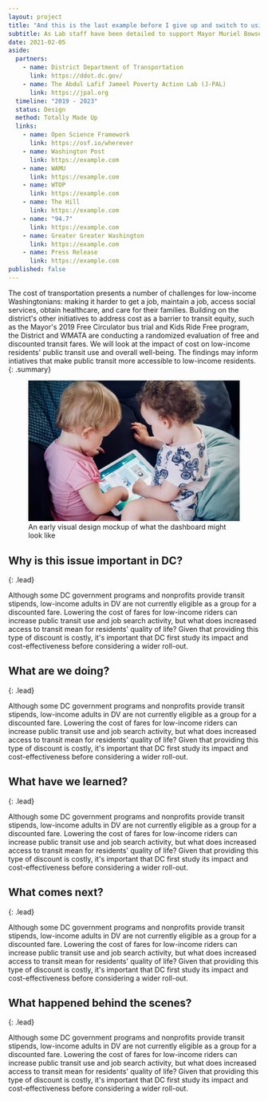 ```yaml
---
layout: project
title: "And this is the last example before I give up and switch to using Lorem Ipsum"
subtitle: As Lab staff have been detailed to support Mayor Muriel Bowser's comprehensive response to the District of Columbia's coronavirus (COVID-19) public health emergency, several Lab projects have been delayed. When the District resumes regular operations, project timelines will be updated accordingly. For more information on the public health emergency, please visit coronavirus.dc.gov.
date: 2021-02-05
aside:
  partners:
    - name: District Department of Transportation
      link: https://ddot.dc.gov/
    - name: The Abdul Lafif Jameel Poverty Action Lab (J-PAL)
      link: https://jpal.org
  timeline: "2019 - 2023"
  status: Design
  method: Totally Made Up
  links:
    - name: Open Science Framework
      link: https://osf.io/wherever
    - name: Washington Post
      link: https://example.com
    - name: WAMU
      link: https://example.com
    - name: WTOP
      link: https://example.com
    - name: The Hill
      link: https://example.com
    - name: "94.7"
      link: https://example.com
    - name: Greater Greater Washington
      link: https://example.com
    - name: Press Release
      link: https://example.com
published: false
---
```


The cost of transportation presents a number of challenges for low-income Washingtonians: making it harder to get a job, maintain a job, access social services, obtain healthcare, and care for their families. Building on the district's other initiatives to address cost as a barrier to transit equity, such as the Mayor's 2019 Free Circulator bus trial and Kids Ride Free program, the District and WMATA are conducting a randomized evaluation of free and discounted transit fares. We will look at the impact of cost on low-income residents' public transit use and overall well-being. The findings may inform intiatives that make public transit more accessible to low-income residents.
{: .summary}

<!-- An image that spans the full width of the content -->
<!-- To make it span half the width, either left or right, -->
<!-- add 'class="float-left"' or 'class="float-right"' to the <figure> tag -->
<!-- <figure class="float-left"> or <figure class="float-right"> -->
<figure class="float-right">
  <img class="img--rwd" src="/assets/img/reflections/reflection-example-img.jpg" alt="The first draft of the United Way 211 dashboard">
  <figcaption>An early visual design mockup of what the dashboard might look like</figcaption>
</figure>

## Why is this issue important in DC?
{: .lead}

Although some DC government programs and nonprofits provide transit stipends, low-income adults in DV are not currently eligible as a group for a discounted fare. Lowering the cost of fares for low-income riders can increase public transit use and job search activity, but what does increased access to transit mean for residents' quality of life? Given that providing this type of discount is costly, it's important that DC first study its impact and cost-effectiveness before considering a wider roll-out.

## What are we doing?
{: .lead}

Although some DC government programs and nonprofits provide transit stipends, low-income adults in DV are not currently eligible as a group for a discounted fare. Lowering the cost of fares for low-income riders can increase public transit use and job search activity, but what does increased access to transit mean for residents' quality of life? Given that providing this type of discount is costly, it's important that DC first study its impact and cost-effectiveness before considering a wider roll-out.

## What have we learned?
{: .lead}

Although some DC government programs and nonprofits provide transit stipends, low-income adults in DV are not currently eligible as a group for a discounted fare. Lowering the cost of fares for low-income riders can increase public transit use and job search activity, but what does increased access to transit mean for residents' quality of life? Given that providing this type of discount is costly, it's important that DC first study its impact and cost-effectiveness before considering a wider roll-out.

## What comes next?
{: .lead}

Although some DC government programs and nonprofits provide transit stipends, low-income adults in DV are not currently eligible as a group for a discounted fare. Lowering the cost of fares for low-income riders can increase public transit use and job search activity, but what does increased access to transit mean for residents' quality of life? Given that providing this type of discount is costly, it's important that DC first study its impact and cost-effectiveness before considering a wider roll-out.

## What happened behind the scenes?
{: .lead}

Although some DC government programs and nonprofits provide transit stipends, low-income adults in DV are not currently eligible as a group for a discounted fare. Lowering the cost of fares for low-income riders can increase public transit use and job search activity, but what does increased access to transit mean for residents' quality of life? Given that providing this type of discount is costly, it's important that DC first study its impact and cost-effectiveness before considering a wider roll-out.
